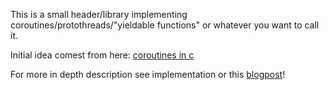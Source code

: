 This is a small header/library implementing coroutines/protothreads/"yieldable functions"
or whatever you want to call it.

Initial idea comest from here:
[coroutines in c](https://www.chiark.greenend.org.uk/~sgtatham/coroutines.html)

For more in depth description see implementation or this [blogpost](http://kihlander.net/protothreads-with-a-twist.html)!
